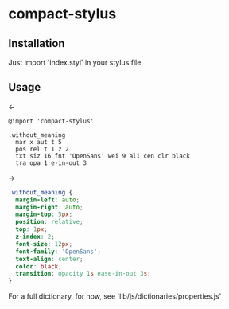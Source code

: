 # compact-stylus

## Installation

Just import 'index.styl' in your stylus file.

## Usage

<-
~~~stylus
@import 'compact-stylus'

.without_meaning
  mar x aut t 5
  pos rel t 1 z 2
  txt siz 16 fnt 'OpenSans' wei 9 ali cen clr black
  tra opa 1 e-in-out 3
~~~

->
~~~css
.without_meaning {
  margin-left: auto;
  margin-right: auto;
  margin-top: 5px;
  position: relative;
  top: 1px;
  z-index: 2;
  font-size: 12px;
  font-family: 'OpenSans';
  text-align: center;
  color: black;
  transition: opacity 1s ease-in-out 3s;
}
~~~

For a full dictionary, for now, see 'lib/js/dictionaries/properties.js' 
